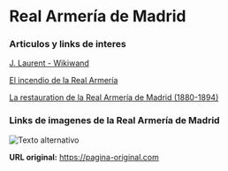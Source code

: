 # Real Armería de Madrid



### Articulos y links de interes

[J. Laurent - Wikiwand](https://www.wikiwand.com/es/articles/J._Laurent)

[El incendio de la Real Armería](https://porlascallesdemadridblog.wordpress.com/2018/08/28/incendio-real-armeria/)

[La restauration de la Real Armería de Madrid (1880-1894)](https://books.openedition.org/psorbonne/109061)



### Links de imagenes de la Real Armería de Madrid

![Texto alternativo](https://upload.wikimedia.org/wikipedia/commons/thumb/8/85/Madrid._%E2%80%94_Incendio_de_la_Real_Armer%C3%ADa._Aspecto_del_edificio_incendiado%2C_a_las_dos_de_la_madrugada_del_10_del_corriente.jpg/1599px-Madrid._%E2%80%94_Incendio_de_la_Real_Armer%C3%ADa._Aspecto_del_edificio_incendiado%2C_a_las_dos_de_la_madrugada_del_10_del_corriente.jpg?20190507190102)

**URL original:** https://pagina-original.com
